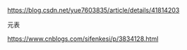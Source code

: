 https://blog.csdn.net/yue7603835/article/details/41814203



元表

https://www.cnblogs.com/sifenkesi/p/3834128.html